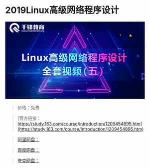 # 2019Linux高级网络程序设计

![img](../../../assets/study163/free/5895141cfc3742849395f9e69fcc815d.png)

> 价格：免费

> [官方链接：https://study.163.com/course/introduction/1209454895.htm](https://study.163.com/course/introduction/1209454895.htm)

> [阿里网盘：]()

> [百度网盘：]()

> [夸克网盘：]()
